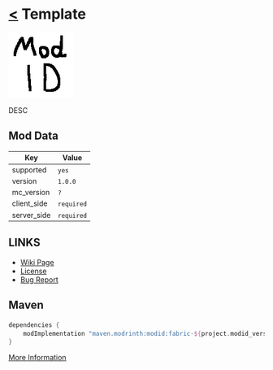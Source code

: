 # [<](../README.md) Template

![alt](icon.png)

DESC

## Mod Data

| Key         | Value     |
|-------------|-----------|
| supported   | `yes`     |
| version     | `1.0.0 `  |
| mc_version  | `?`       |
| client_side | `required`|
| server_side | `required`|

## LINKS
- [Wiki Page](https://github.com/legopitstop/Fabric/wiki/TEMPLATE)
- [License](https://legopitstop.weebly.com/license.html)
- [Bug Report](https://github.com/legopitstop/Fabric/issues)

## Maven
```gradle
dependencies {
    modImplementation "maven.modrinth:modid:fabric-${project.modid_version}"
}
```
[More Information](https://docs.modrinth.com/docs/tutorials/maven/)
